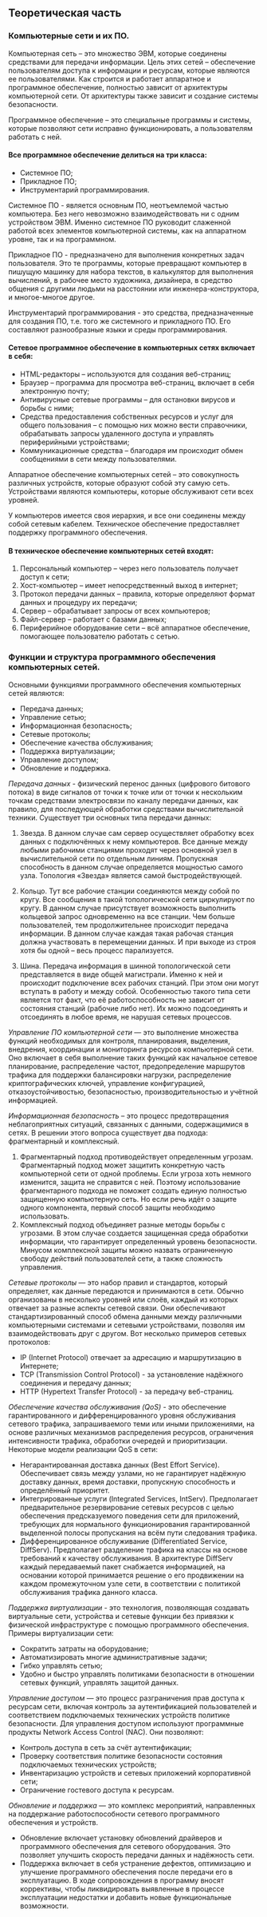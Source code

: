 ## Теоретическая часть

### Компьютерные сети и их ПО.
Компьютерная сеть – это множество ЭВМ, которые соединены средствами для передачи информации.
Цель этих сетей – обеспечение пользователям доступа к информации и ресурсам, которые являются ее пользователями. Как строится и работает аппаратное и программное обеспечение, полностью зависит от архитектуры компьютерной сети. От архитектуры также зависит и создание системы безопасности.

Программное обеспечение – это специальные программы и системы, которые позволяют сети исправно функционировать, а пользователям работать с ней.

#### Все программное обеспечение делиться на три класса:
- Системное ПО;
- Прикладное ПО;
- Инструментарий программирования.

Системное ПО - является основным ПО, неотъемлемой частью компьютера. Без него невозможно взаимодействовать ни с одним устройством ЭВМ. Именно системное ПО руководит слаженной работой всех элементов компьютерной системы, как на аппаратном уровне, так и на программном.

Прикладное ПО - предназначено для  выполнения конкретных задач пользователя. Это те программы, которые превращают компьютер в пишущую машинку для набора текстов, в калькулятор для выполнения вычислений, в рабочее место художника, дизайнера, в средство общения с другими людьми на расстоянии или инженера-конструктора, и многое-многое другое.

Инструментарий программирования - это средства, предназначенные  для создания ПО, т.е. того же системного и прикладного ПО. Его составляют разнообразные языки и среды  программирования.

#### Сетевое программное обеспечение в компьютерных сетях включает в себя:
- HTML-редакторы – используются для создания веб-страниц;
- Браузер – программа для просмотра веб-страниц, включает в себя электронную почту;
- Антивирусные сетевые программы – для остановки вирусов и борьбы с ними;
- Средства предоставления собственных ресурсов и услуг для общего пользования – с помощью них можно вести справочники, обрабатывать запросы удаленного доступа и управлять периферийными устройствами;
- Коммуникационные средства – благодаря им происходит обмен сообщениями в сети между пользователями.

Аппаратное обеспечение компьютерных сетей – это совокупность различных устройств, которые образуют собой эту самую сеть. Устройствами являются компьютеры, которые обслуживают сети всех уровней.

У компьютеров имеется своя иерархия, и все они соединены между собой сетевым кабелем. Техническое обеспечение предоставляет поддержку программного обеспечения.

#### В техническое обеспечение компьютерных сетей входят:
1. Персональный компьютер – через него пользователь получает доступ к сети;
2. Хост-компьютер – имеет непосредственный выход в интернет;
3. Протокол передачи данных – правила, которые определяют формат данных и процедуру их передачи;
4. Сервер – обрабатывает запросы от всех компьютеров;
5. Файл-сервер – работает с базами данных;
6. Периферийное оборудование сети – всё аппаратное обеспечение, помогающее пользователю работать с сетью.


### Функции и структура программного обеспечения компьютерных сетей. 

Основными функциями программного обеспечения компьютерных сетей являются:
- Передача данных;
- Управление сетью;
- Информационная безопасность;
- Сетевые протоколы;
- Обеспечение качества обслуживания;
- Поддержка виртуализации;
- Управление доступом;
- Обновление и поддержка.

*Передача данных* - физический перенос данных (цифрового битового потока) в виде сигналов от точки к точке или от точки к нескольким точкам средствами электросвязи по каналу передачи данных, как правило, для последующей обработки средствами вычислительной техники. Существует три основных типа передачи данных: 

1. Звезда. В данном случае сам сервер осуществляет обработку всех данных с подключённых к нему компьютеров. Все данные между любыми рабочими станциями проходят через основной узел в вычислительной сети по отдельным линиям. Пропускная способность в данном случае определяется мощностью самого узла. Топология «Звезда» является самой быстродействующей.

2. Кольцо. Тут все рабочие станции соединяются между собой по кругу. Все сообщения в такой топологической сети циркулируют по кругу. В данном случае присутствует возможность выполнить кольцевой запрос одновременно на все станции. Чем больше пользователей, тем продолжительнее происходит передача информации. В данном случае каждая такая рабочая станция должна участвовать в перемещении данных. И при выходе из строя хотя бы одной – весь процесс парализуется.

3. Шина. Передача информация в шинной топологической сети представляется в виде общей магистрали. Именно к ней и происходит подключение всех рабочих станций. При этом они могут вступать в работу и между собой. Особенностью такого типа сети является тот факт, что её работоспособность не зависит от состояния станций (рабочие либо нет). Их можно подсоединять и отсоединять в любое время, не нарушая сетевых процессов.

*Управление ПО компьютерной сети* — это выполнение множества функций необходимых для контроля, планирования, выделения, внедрения, координации и мониторинга ресурсов компьютерной сети. Оно включает в себя выполнение таких функций как начальное сетевое планирование, распределение частот, предопределение маршрутов трафика для поддержки балансировки нагрузки, распределение криптографических ключей, управление конфигурацией, отказоустойчивостью, безопасностью, производительностью и учётной информацией. 

*Информационная безопасность* – это процесс предотвращения неблагоприятных ситуаций, связанных с данными, содержащимися в сетях. В решении этого вопроса существует два подхода: фрагментарный и комплексный.

1. Фрагментарный подход противодействует определенным угрозам. Фрагментарный подход может защитить конкретную часть компьютерной сети от одной проблемы. Если угроза хоть немного изменится, защита не справится с ней. Поэтому использование фрагментарного подхода не поможет создать единую полностью защищенную компьютерную сеть. Но если речь идёт о защите одного компонента, первый способ защиты необходимо использовать.
2. Комплексный подход объединяет разные методы борьбы с угрозами. В этом случае создается защищенная среда обработки информации, что гарантирует определенный уровень безопасности. Минусом комплексной защиты можно назвать ограниченную свободу действий пользователей сети, а также сложность управления.

*Сетевые протоколы* — это набор правил и стандартов, который определяет, как данные передаются и принимаются в сети. Обычно организованы в несколько уровней или слоёв, каждый из которых отвечает за разные аспекты сетевой связи.  Они обеспечивают стандартизированный способ обмена данными между различными компьютерными системами и сетевыми устройствами, позволяя им взаимодействовать друг с другом. Вот несколько примеров сетевых протоколов:
- IP (Internet Protocol) отвечает за адресацию и маршрутизацию в Интернете;
- TCP (Transmission Control Protocol) - за установление надёжного соединения и передачу данных;
- HTTP (Hypertext Transfer Protocol) - за передачу веб-страниц.

*Обеспечение качества обслуживания (QoS)* - это обеспечение гарантированного и дифференцированного уровня обслуживания сетевого трафика, запрашиваемого теми или иными приложениями, на основе различных механизмов распределения ресурсов, ограничения интенсивности трафика, обработки очередей и приоритизации. Некоторые модели реализации QoS в сети:
- Негарантированная доставка данных (Best Effort Service). Обеспечивает связь между узлами, но не гарантирует надёжную доставку данных, время доставки, пропускную способность и определённый приоритет.
- Интегрированные услуги (Integrated Services, IntServ). Предполагает предварительное резервирование сетевых ресурсов с целью обеспечения предсказуемого поведения сети для приложений, требующих для нормального функционирования гарантированной выделенной полосы пропускания на всём пути следования трафика.
- Дифференцированное обслуживание (Differentiated Service, DiffServ). Предполагает разделение трафика на классы на основе требований к качеству обслуживания. В архитектуре DiffServ каждый передаваемый пакет снабжается информацией, на основании которой принимается решение о его продвижении на каждом промежуточном узле сети, в соответствии с политикой обслуживания трафика данного класса. 

*Поддержка виртуализации* - это технология, позволяющая создавать виртуальные сети, устройства и сетевые функции без привязки к физической инфраструктуре с помощью программного обеспечения. Примеры виртуализации сети:
- Сократить затраты на оборудование;
- Автоматизировать многие административные задачи;
- Гибко управлять сетью;
- Удобно и быстро управлять политиками безопасности в отношении сетевых функций, управлять защитой данных.

*Управление доступом* — это процесс разграничения прав доступа к ресурсам сети, включая контроль за аутентификацией пользователей и соответствием подключаемых технических устройств политике безопасности. 
Для управления доступом используют программные продукты Network Access Control (NAC). Они позволяют:
- Контроль доступа в сеть за счёт аутентификации;
- Проверку соответствия политике безопасности состояния подключаемых технических устройств;
- Инвентаризацию устройств и сетевых приложений корпоративной сети;
- Ограничение гостевого доступа к ресурсам.

*Обновление и поддержка* — это комплекс мероприятий, направленных на поддержание работоспособности сетевого программного обеспечения и устройств.
- Обновление включает установку обновлений драйверов и программного обеспечения для сетевого оборудования. Это позволяет улучшить скорость передачи данных и надёжность сети.
- Поддержка включает в себя устранение дефектов, оптимизацию и улучшение программного обеспечения после передачи его в эксплуатацию. В ходе сопровождения в программу вносят коррективы, чтобы ликвидировать выявленные в процессе эксплуатации недостатки и добавить новые функциональные возможности.
